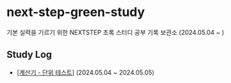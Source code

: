 # next-step-green-study
기본 실력을 기르기 위한 NEXTSTEP 초록 스터디 공부 기록 보관소 (2024.05.04 ~ )

## Study Log
* [[계산기 - 단위 테스트]](https://github.com/next-step/java-calculator-unit-playground/pull/23) (2024.05.04 ~ 2024.05.05)
